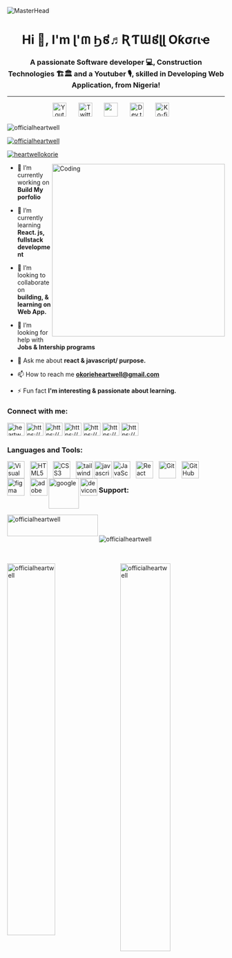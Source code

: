 
![MasterHead](https://www.digitaladlectio.com/wp-content/uploads/2020/04/New-PNC-Animated-Banners.gif)


<h1 align="center">Hi 👋, I'm ɭ'៣ Ϧ៩♬ƦƬƜ៩ɭɭ Oƙσɾιҽ</h1>
<h3 align="center">A passionate Software developer 💻, Construction Technologies 🏗🏛 and a Youtuber 🎙, skilled in Developing Web Application, from Nigeria!</h3>
<hr>
<!-- Social icons section -->
<p align="center">
    <a href="https://www.youtube.com/channel/ucxrllc0k89-ylvgjljlxpww"><img width="32px" alt="Youtube" title="Youtube" src="https://i.imgur.com/qiXu7b2.png"/></a>
    &#8287;&#8287;&#8287;&#8287;&#8287;
    <a href="https://mobile.twitter.com/HeartwellOkorie"><img width="32px" alt="Twitter" title="Twitter" src="https://i.imgur.com/OXZM1L6.png"/></a>
    &#8287;&#8287;&#8287;&#8287;&#8287;
    <a href="https://discordapp.com/user/977715753606340638" alt="Discord" title="Dev Pro Tips Discord Server"><img width="32px" src="https://i.imgur.com/OViZO8J.png"/></a>
    &#8287;&#8287;&#8287;&#8287;&#8287;
    <a href="#"><img width="32px" alt="Dev.to" title="DenverCoder1 Dev.to" src="https://i.imgur.com/mVm29vK.png"></a>
    &#8287;&#8287;&#8287;&#8287;&#8287;
    <a href="https://buymeacoffee.com/officialheC"><img width="32px" alt="Ko-fi" title="Buy me a coffee" src="https://i.imgur.com/PpLeD3K.png"/></a>
    &#8287;&#8287;&#8287;&#8287;&#8287;
  </p>
  
 




<p align="left"> <img src="https://komarev.com/ghpvc/?username=officialheartwell&label=Profile%20views&color=0e75b6&style=flat" alt="officialheartwell" /> </p>

<p align="left"> <a href="https://github.com/ryo-ma/github-profile-trophy"><img src="https://github-profile-trophy.vercel.app/?username=officialheartwell" alt="officialheartwell" /></a> </p>

<p align="left"> <a href="https://twitter.com/heartwellokorie" target="blank"><img src="https://img.shields.io/twitter/follow/heartwellokorie?logo=twitter&style=for-the-badge" alt="heartwellokorie" /></a> </p>


<img align="right" width="400" src="https://media3.giphy.com/media/qgQUggAC3Pfv687qPC/giphy.gif?cid=ecf05e47adq3efjpt3l1n6cdlek9aafb51z9qtpn2jq69uur&rid=giphy.gif&ct=g" alt="Coding">



- 🔭 I’m currently working on **Build My porfolio**

- 🌱 I’m currently learning **React. js, fullstack development**

- 👯 I’m looking to collaborate on **building, & learning on Web App.**

- 🤝 I’m looking for help with **Jobs & Intership programs**

- 💬 Ask me about **react & javascript/ purpose.**

- 📫 How to reach me **okorieheartwell@gmail.com**

- ⚡ Fun fact **I'm interesting & passionate about learning.**

<h3 align="left">Connect with me:</h3>
<p align="left">
<a href="https://twitter.com/heartwellokorie" target="blank"><img align="center" src="https://raw.githubusercontent.com/rahuldkjain/github-profile-readme-generator/master/src/images/icons/Social/twitter.svg" alt="heartwellokorie" height="30" width="40" /></a>
<a href="https://linkedin.com/in/https://www.linkedin.com/in/heartwell-okorie-634b94183" target="blank"><img align="center" src="https://raw.githubusercontent.com/rahuldkjain/github-profile-readme-generator/master/src/images/icons/Social/linked-in-alt.svg" alt="https://www.linkedin.com/in/heartwell-okorie-634b94183" height="30" width="40" /></a>
<a href="https://fb.com/https://www.facebook.com/profile.php?id=100072942575836" target="blank"><img align="center" src="https://raw.githubusercontent.com/rahuldkjain/github-profile-readme-generator/master/src/images/icons/Social/facebook.svg" alt="https://www.facebook.com/profile.php?id=100072942575836" height="30" width="40" /></a>
<a href="https://instagram.com/https://www.instagram.com/officialheartwell" target="blank"><img align="center" src="https://raw.githubusercontent.com/rahuldkjain/github-profile-readme-generator/master/src/images/icons/Social/instagram.svg" alt="https://www.instagram.com/officialheartwell" height="30" width="40" /></a>
<a href="https://hashnode.com/https://hashnode.com/@officialheartwell" target="blank"><img align="center" src="https://raw.githubusercontent.com/rahuldkjain/github-profile-readme-generator/master/src/images/icons/Social/hashnode.svg" alt="https://hashnode.com/@officialheartwell" height="30" width="40" /></a>
<a href="https://www.youtube.com/c/https://www.youtube.com/channel/ucxrllc0k89-ylvgjljlxpww" target="blank"><img align="center" src="https://raw.githubusercontent.com/rahuldkjain/github-profile-readme-generator/master/src/images/icons/Social/youtube.svg" alt="https://www.youtube.com/channel/ucxrllc0k89-ylvgjljlxpww" height="30" width="40" /></a>
<a href="https://discord.gg/https://discordapp.com/user/977715753606340638" target="blank"><img align="center" src="https://raw.githubusercontent.com/rahuldkjain/github-profile-readme-generator/master/src/images/icons/Social/discord.svg" alt="https://discordapp.com/user/977715753606340638" height="30" width="40" /></a>
</p>

<h3 align="left">Languages and Tools:</h3>
<img align="left" alt="Visual Studio Code" width="40px" src="https://cdn.jsdelivr.net/gh/devicons/devicon/icons/vscode/vscode-original.svg" style="padding-right:10px;" />
<img align="left" alt="HTML5" width="40px" src="https://cdn.jsdelivr.net/gh/devicons/devicon/icons/html5/html5-original.svg" style="padding-right:10px;" />

<img align="left" alt="CSS3" width="40px" src="https://cdn.jsdelivr.net/gh/devicons/devicon/icons/css3/css3-original.svg" style="padding-right:10px;" />
<img align="left" alt="tailwind" width="40px" src="https://cdn.jsdelivr.net/gh/devicons/devicon/icons/tailwindcss/tailwindcss-plain.svg" />

<img align="left" alt="javascript" width="40px"  src="https://cdn.jsdelivr.net/gh/devicons/devicon/icons/bootstrap/bootstrap-original.svg" />

<img align="left" alt="JavaScript" width="40px" src="https://cdn.jsdelivr.net/gh/devicons/devicon/icons/javascript/javascript-original.svg" style="padding-right:10px;" />
<img align="left" alt="React" width="40px" src="https://cdn.jsdelivr.net/gh/devicons/devicon/icons/react/react-original.svg" style="padding-right:10px;" />
<img align="left" alt="Git" width="40px" src="https://cdn.jsdelivr.net/gh/devicons/devicon/icons/git/git-original.svg" style="padding-right:10px;" />
<img align="left" alt="GitHub" width="40px" src="https://user-images.githubusercontent.com/3369400/139447912-e0f43f33-6d9f-45f8-be46-2df5bbc91289.png" style="padding-right:10px;" />


<img align="left" alt="figma"  width="40px" src="https://cdn.jsdelivr.net/gh/devicons/devicon/icons/figma/figma-original.svg" style="padding-right:10px;" />

<img align="left" alt="adobe xd"  width="40px"  src="https://cdn.jsdelivr.net/gh/devicons/devicon/icons/xd/xd-line.svg" />
<img align="left" alt="google"  width="70px"  src="https://cdn.jsdelivr.net/gh/devicons/devicon/icons/google/google-original-wordmark.svg" />

<img align="left" alt="devicon"  width="40px"  src="https://cdn.jsdelivr.net/gh/devicons/devicon/icons/devicon/devicon-plain.svg" />


<br>
<br>

<h3 align="left">Support:</h3><br>

<p><a href="https://www.buymeacoffee.com/officialheartwell"> <img align="left" src="https://cdn.buymeacoffee.com/buttons/v2/default-yellow.png" height="50" width="210" alt="officialheartwell" /></a></p><br><br>

<p><img align="center" src="https://github-readme-stats.vercel.app/api/top-langs?username=officialheartwell&show_icons=true&locale=en&layout=compact" alt="officialheartwell" /></p><br><br>

<img  align="left" width="47%" src="https://github-readme-stats.vercel.app/api?username=officialheartwell&show_icons=true&theme=radical" alt="officialheartwell">
<img align="right" width="48%"  src="https://github-readme-streak-stats.herokuapp.com/?user=officialheartwell&" alt="officialheartwell" />

